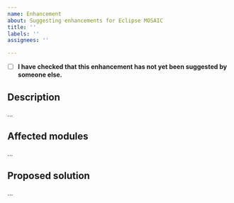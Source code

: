 ```yaml
---
name: Enhancement
about: Suggesting enhancements for Eclipse MOSAIC
title: ''
labels: ''
assignees: ''

---
```


* [ ] **I have checked that this enhancement has not yet been suggested by someone else.**

## Description

...

## Affected modules

...

## Proposed solution

...

 

